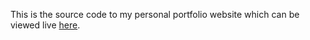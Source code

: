 This is the source code to my personal portfolio website which can be viewed live <a href='https://anthonyinfortun.io'>here</a>.
